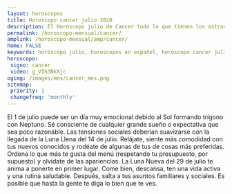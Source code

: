 ```yaml
---
layout: horoscopos
title: Horoscopo cancer julio 2020
description: El Horóscopo julio de Cancer todo lo que tienen los astros preparados para este mes, amor, trabajo, familia. Todo sobre astrologia, tarot, predicciones. Horoscopo gratis en español, predicciones y astrología.
permalink: /horoscopo-mensual/cancer/
amplink: /horoscopo-mensual/amp/cancer/
home: FALSE
keywords: horóscopo julio, horoscopos en español, horóscopo cancer julio , horóscopo esperanza gracia, horoscop, horóscopos gratis, horoscopo cancer, Tarot, Astrologia, Zodíaco, cancer, horoscopo gratis, horoscopo del mes 
horoscopo:
 signo: cancer
 video: g_VIh3NkXjc
ogimg: /images/mes/cancer_mes.png
sitemap:
 priority: 1
 changefreq: 'monthly'
---
```



El 1 de julio puede ser un día muy emocional debido al Sol formando trígono con Neptuno. Sé consciente de cualquier grande sueño o expectativa que sea poco razonable. Las tensiones sociales deberían suavizarse con la llegada de la Luna Llena del 14 de julio. Relájate, siente más comodidad con tus nuevos conocidos y rodéate de algunas de tus de cosas más preferidas. Ordena lo que más te gusta del menú (respetando tu presupuesto, por supuesto) y olvídate de las apariencias. La Luna Nueva del 29 de julio te anima a ponerte en primer lugar. Come bien, descansa, ten una vida activa y una rutina saludable. Después, salta a tus asuntos familiares y sociales. Es posible que hasta la gente te diga lo bien que te ves. 